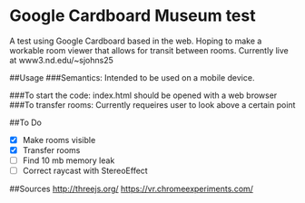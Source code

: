 Google Cardboard Museum test
=====

A test using Google Cardboard based in the web.
Hoping to make a workable room viewer that allows for transit between rooms.
Currently live at www3.nd.edu/~sjohns25

##Usage
###Semantics:
	Intended to be used on a mobile device.


###To start the code:
	index.html should be opened with a web browser
###To transfer rooms:
	Currently requeires user to look above a certain point

##To Do
- [x] Make rooms visible
- [x] Transfer rooms
- [ ] Find 10 mb memory leak
- [ ] Correct raycast with StereoEffect

##Sources
http://threejs.org/
https://vr.chromeexperiments.com/
